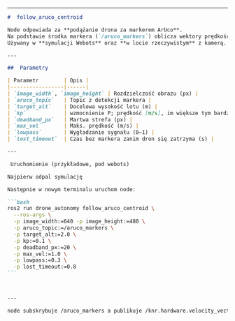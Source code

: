 

---

````markdown
#  follow_aruco_centroid

Node odpowiada za **podążanie drona za markerem ArUco**.  
Na podstawie środka markera (`/aruco_markers`) oblicza wektory prędkości i publikuje je na `/velocity_vectors`.  
Używany w **symulacji Webots** oraz **w locie rzeczywistym** z kamerą.

---

##  Parametry

| Parametr        | Opis |
|-----------------|------|
| `image_width`, `image_height` | Rozdzielczość obrazu (px) |
| `aruco_topic`   | Topic z detekcji markera |
| `target_alt`    | Docelowa wysokość lotu (m) |
| `kp`            | wzmocnienie P; prędkość [m/s], im większe tym bardziej drona rwie do celu  |
| `deadband_px`   | Martwa strefa (px) |
| `max_vel`       | Maks. prędkość (m/s) |
| `lowpass`       | Wygładzanie sygnału (0–1) |
| `lost_timeout`  | Czas bez markera zanim dron się zatrzyma (s) |

---

 Uruchomienie (przykładowe, pod webots)

Najpierw odpal symulację 

Następnie w nowym terminalu uruchom node:

```bash
ros2 run drone_autonomy follow_aruco_centroid \
  --ros-args \
  -p image_width:=640 -p image_height:=480 \
  -p aruco_topic:=/aruco_markers \
  -p target_alt:=2.0 \
  -p kp:=0.1 \
  -p deadband_px:=20 \
  -p max_vel:=1.0 \
  -p lowpass:=0.3 \
  -p lost_timeout:=0.8
```



---

node subskrybuje /aruco_markers a publikuje /knr.hardware.velocity_vectors





